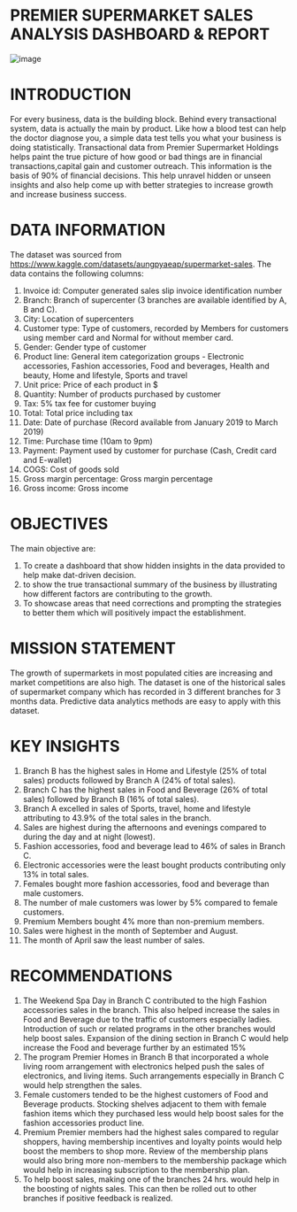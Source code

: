 
# PREMIER SUPERMARKET SALES ANALYSIS DASHBOARD & REPORT

![image](https://github.com/user-attachments/assets/e3444460-42d1-46c2-8a76-b9bbbed97441)



# INTRODUCTION
For every business, data is the building block. Behind every transactional system, data is actually the main by product. Like how a blood test can help the doctor diagnose you, a simple data test tells you what your business is doing statistically. Transactional data from Premier Supermarket Holdings helps paint the true picture of how good or bad things are in financial transactions,capital gain and customer outreach. This  information is the basis of 90% of financial decisions. This help unravel hidden or unseen insights and  also help come up with better strategies to increase growth and increase business success.

# DATA INFORMATION 
The dataset was sourced from https://www.kaggle.com/datasets/aungpyaeap/supermarket-sales. 
The data contains the following columns:
1.	Invoice id: Computer generated sales slip invoice identification number
2.	Branch: Branch of supercenter (3 branches are available identified by A, B and C).
3.	City: Location of supercenters
4.	Customer type: Type of customers, recorded by Members for customers using member card and Normal for without member card.
5.	Gender: Gender type of customer
6.	Product line: General item categorization groups - Electronic accessories, Fashion accessories, Food and beverages, Health and beauty, Home and lifestyle, Sports and travel
7.	Unit price: Price of each product in $
8.	Quantity: Number of products purchased by customer
9.	Tax: 5% tax fee for customer buying
10.	Total: Total price including tax
11.	Date: Date of purchase (Record available from January 2019 to March 2019)
12.	Time: Purchase time (10am to 9pm)
13.	Payment: Payment used by customer for purchase (Cash, Credit card and E-wallet)
14.	COGS: Cost of goods sold
15.	Gross margin percentage: Gross margin percentage
16.	Gross income: Gross income

# OBJECTIVES
The main objective are:
1.	To create a dashboard that show hidden insights in the data provided to help make dat-driven decision.
2.	to show the  true transactional summary of the business by illustrating how different factors are contributing to the growth.
3.	To showcase areas that  need corrections and prompting the strategies to better them which will positively impact the establishment.

# MISSION STATEMENT
The growth of supermarkets in most populated cities are increasing and market competitions are also high. The dataset is one of the historical sales of supermarket company which has recorded in 3 different branches for 3 months data. Predictive data analytics methods are easy to apply with this dataset.
 




# KEY INSIGHTS
1.	Branch B has the highest sales in Home and Lifestyle (25% of total sales) products followed by Branch A (24% of total sales).
2.	Branch C has the highest sales in Food and Beverage (26% of total sales) followed by Branch B (16% of total sales).
3.	Branch A excelled in sales of Sports, travel, home and lifestyle attributing to 43.9% of the total sales in the branch.
4.	Sales are highest during the afternoons and evenings compared to during the day and at night (lowest).
5.	Fashion accessories, food and beverage lead to 46% of sales in Branch C.
6.	Electronic accessories were the least bought products contributing only 13% in total sales.
7.	Females bought more fashion accessories, food and beverage than male customers.
8.	The number of male customers was lower by 5% compared to female customers.
9.	Premium Members bought 4% more than non-premium members.
10.	Sales were highest in the month of September and August.
11.	The month of April saw the least number of sales.



# RECOMMENDATIONS
1.	The Weekend Spa Day in Branch C contributed to the high Fashion accessories sales in the branch. This also helped increase the sales in Food and Beverage due to the traffic of customers especially ladies. Introduction of such or related programs in the other branches would help boost sales. Expansion of the dining section in Branch C would help increase the Food and beverage further by an estimated 15%
2.	The program Premier Homes in Branch B that incorporated a whole living room arrangement with electronics helped push the sales of electronics, and living items. Such arrangements especially in Branch C would help strengthen the sales. 
3.	Female customers tended to be the highest customers of Food and Beverage products. Stocking shelves adjacent to them with female fashion items which they purchased less would help boost sales for the fashion accessories product line. 
4.	Premium Premier members had the highest sales compared to regular shoppers, having membership incentives and loyalty points would help boost the members to shop more. Review of the membership plans would also bring more non-members to the membership package which would help in increasing subscription to the membership plan.
5.	To help boost sales, making one of the branches 24 hrs. would help in the boosting of nights sales. This can then be rolled out to other branches if positive feedback is realized.

 


